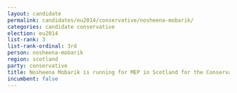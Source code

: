 ```yaml
---
layout: candidate
permalink: candidates/eu2014/conservative/nosheena-mobarik/
categories: candidate conservative
election: eu2014
list-rank: 3
list-rank-ordinal: 3rd
person: nosheena-mobarik
region: scotland
party: conservative
title: Nosheena Mobarik is running for MEP in Scotland for the Conservative Party
incumbent: false
---
```

